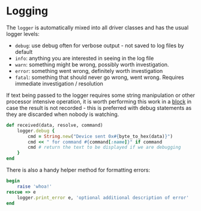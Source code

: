 # Logging

The `logger` is automatically mixed into all driver classes and has the usual logger levels:

* `debug`: use debug often for verbose output - not saved to log files by default
* `info`: anything you are interested in seeing in the log file
* `warn`: something might be wrong, possibly worth investigation.
* `error`: something went wrong, definitely worth investigation
* `fatal`: something that should never go wrong, went wrong. Requires immediate investigation / resolution

If text being passed to the logger requires some string manipulation or other processor intensive operation, it is worth performing this work in a [block](http://www.eriktrautman.com/posts/ruby-explained-blocks-procs-and-lambdas-aka-closures) in case the result is not recorded - this is preferred with debug statements as they are discarded when nobody is watching.

```ruby
def received(data, resolve, command)
    logger.debug {
        cmd = String.new("Device sent 0x#{byte_to_hex(data)}")
        cmd << " for command #{command[:name]}" if command
        cmd # return the text to be displayed if we are debugging
    }
end
```

There is also a handy helper method for formatting errors:

```ruby
begin
    raise 'whoa!'
rescue => e
    logger.print_error e, 'optional additional description of error'
end
```

